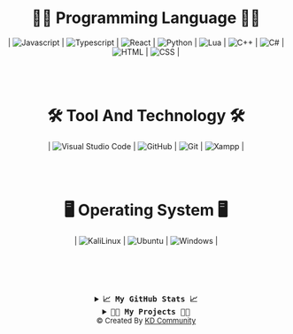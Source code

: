 <div align="center">
</div>

<br><br>

<h1 align="center">👨‍💻 Programming Language 👨‍💻</h1>

<div align="center">
	| <img src="https://img.shields.io/badge/Javascript%20-%23323330.svg?style=social&logo=Javascript&logoColor=black" alt="Javascript" /> | 
	<img src="https://img.shields.io/badge/Typesciprt%20-%23323330.svg?style=social&logo=Typescript&logoColor=black" alt="Typescript"/> | 
	<img src="https://img.shields.io/badge/React%20-%23323330.svg?style=social&logo=React&logoColor=black" alt="React" /> | 
	<img src="https://img.shields.io/badge/Python%20-%23323330.svg?style=social&logo=Python&logoColor=black" alt="Python" /> | 
	<img src="https://img.shields.io/badge/Lua%20-%23323330.svg?style=social&logo=Lua&logoColor=black" alt="Lua" /> | 
	<img src="https://img.shields.io/badge/C++%20-%23323330.svg?style=social&logo=c%2B%2B&logoColor=black" alt="C++" /> | 
	<img src="https://img.shields.io/badge/C%23%20-%23323330.svg?style=social&logo=c-sharp&logoColor=black" alt="C#" /> | 
	<img src="https://img.shields.io/badge/HTML%20-%23323330.svg?style=social&logo=HTML5&logoColor=black" alt="HTML" /> | 
	<img src="https://img.shields.io/badge/CSS%20-%23323330.svg?style=social&logo=CSS3&logoColor=black" alt="CSS" /> | 

	
</div>

<br><br>

<h1 align="center">🛠️ Tool And Technology 🛠️</h1>

<div align="center">
     | <img src="https://img.shields.io/badge/-Visual%20Studio%20Code-05122A?style=social&logo=visual-studio-code&logoColor=black" alt="Visual Studio Code" /> | 
    <img src="https://img.shields.io/badge/GitHub%20-%23323330.svg?style=social&logo=GitHub&logoColor=black" alt="GitHub" /> | 
    <img src="https://img.shields.io/badge/Git%20-%23323330.svg?style=social&logo=Git&logoColor=black" alt="Git" /> | 
    <img src="https://img.shields.io/badge/Xampp%20-%23323330.svg?style=social&logo=Xampp&logoColor=black" alt="Xampp" /> | 

</div>

<br><br>

<h1 align="center">🖥 Operating System 🖥</h1>

<p align="center">
   | <img src="https://img.shields.io/badge/-Kali_Linux-05122A?style=social&logo=KaliLinux&logoColor=black" alt="KaliLinux" /> | 
  <img src="https://img.shields.io/badge/Ubuntu%20-%23323330.svg?style=social&logo=ubuntu&logoColor=black" alt="Ubuntu" /> | 
  <img src="https://img.shields.io/badge/Windows%20-%23323330.svg?style=social&logo=windows&logoColor=black" alt="Windows" /> | 
</p>

<br><br>


<h1 align="center"> </h1>

</hr>

<details align="center">
  <summary align="center"><b align="center"><samp align="center">📈 My GitHub Stats 📈</samp></b></summary>
<br>

<div align="center">
  <img align="center" src="https://github-readme-stats.vercel.app/api/top-langs/?username=AshkanKD&theme=dark&hide_border=true&stroke=f53b3b"  alt="My GitHub Stats"/>
</div>

<br>

<div align="center">
  <img align="center" src="https://github-readme-stats.vercel.app/api?username=AshkanKD&show_icons=true&count_private=true&include_all_commits=true&theme=dark&hide_border=true&stroke=f53b3b"  alt="My GitHub Stats"/>
</div>

<br>

<div align="center">
  <img align="center" src="https://github-readme-streak-stats.herokuapp.com/?user=AshkanKD&theme=dark&hide_border=true&stroke=f53b3b"  alt="My GitHub Stats"/>
</div>

  <br>

  <div align="center">
    <img align="center" src="https://activity-graph.herokuapp.com/graph?username=AshkanKD&bg_color=0D1117&color=eca15b&line=eca15b&point=FFFFFF&hide_border=true"  alt="My GitHub Stats"/>     </a>
  </div>

</details>

</hr>

</hr>

<details align="center">
  <summary align="center"><b align="center"><samp align="center">👨‍💻 My Projects 👨‍💻</samp></b></summary>
<br>


<img width="120" height="120" align="left" style="float: left; margin: 0 10px 0 0;" alt="KDStore.ir" src="https://kdstore.ir/wp-content/uploads/2022/03/logo1.png">  

##  KD Store
Game Store
	
WebSite Link<a href="https://kdstore.ir">https://KDStore.ir</a>

---

<img width="120" height="120" align="left" style="float: left; margin: 0 10px 0 0;" alt="DJ V" src="https://cdn.discordapp.com/attachments/849213521735974912/849213597481041920/RIng_bot.png">  

##  DJ V
✅  ✅
	
Invite DJ V : <a href="https://discord.com/api/oauth2/authorize?client_id=836023757805715477&permissions=234253376&scope=bot%20applications.commands">Link</a>

---
	
</details>

</hr>

<div align="center"><font size="2px;"> © Created By <a href="https://github.com/KDCommunity">KD Community</a></a></font></div>

